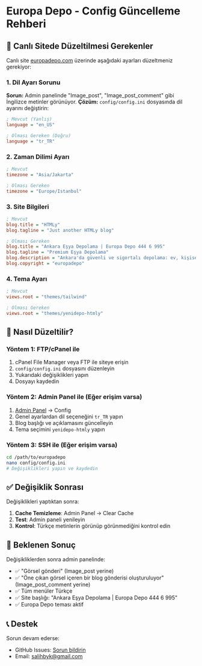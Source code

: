 # Europa Depo - Config Güncelleme Rehberi

## 🚨 Canlı Sitede Düzeltilmesi Gerekenler

Canlı site [europadepo.com](https://europadepo.com/admin/content) üzerinde aşağıdaki ayarları düzeltmeniz gerekiyor:

### 1. Dil Ayarı Sorunu
**Sorun:** Admin panelinde "Image_post", "Image_post_comment" gibi İngilizce metinler görünüyor.
**Çözüm:** `config/config.ini` dosyasında dil ayarını değiştirin:

```ini
; Mevcut (Yanlış)
language = "en_US"

; Olması Gereken (Doğru)
language = "tr_TR"
```

### 2. Zaman Dilimi Ayarı
```ini
; Mevcut
timezone = "Asia/Jakarta"

; Olması Gereken
timezone = "Europe/Istanbul"
```

### 3. Site Bilgileri
```ini
; Mevcut
blog.title = "HTMLy"
blog.tagline = "Just another HTMLy blog"

; Olması Gereken
blog.title = "Ankara Eşya Depolama | Europa Depo 444 6 995"
blog.tagline = "Premium Eşya Depolama"
blog.description = "Ankara'da güvenli ve sigortalı depolama: ev, kişisel, ticari, arşiv ve e-ticaret çözümleri. 7/24 güvenlik, iklim izleme, profesyonel nakliyat. Hızlı teklif."
blog.copyright = "europadepo"
```

### 4. Tema Ayarı
```ini
; Mevcut
views.root = "themes/tailwind"

; Olması Gereken
views.root = "themes/yenidepo-htmly"
```

## 🔧 Nasıl Düzeltilir?

### Yöntem 1: FTP/cPanel ile
1. cPanel File Manager veya FTP ile siteye erişin
2. `config/config.ini` dosyasını düzenleyin
3. Yukarıdaki değişiklikleri yapın
4. Dosyayı kaydedin

### Yöntem 2: Admin Panel ile (Eğer erişim varsa)
1. [Admin Panel](https://europadepo.com/admin/config) → Config
2. Genel ayarlardan dil seçeneğini `tr_TR` yapın
3. Blog başlığı ve açıklamasını güncelleyin
4. Tema seçimini `yenidepo-htmly` yapın

### Yöntem 3: SSH ile (Eğer erişim varsa)
```bash
cd /path/to/europadepo
nano config/config.ini
# Değişiklikleri yapın ve kaydedin
```

## ✅ Değişiklik Sonrası

Değişiklikleri yaptıktan sonra:
1. **Cache Temizleme**: Admin Panel → Clear Cache
2. **Test**: Admin paneli yenileyin
3. **Kontrol**: Türkçe metinlerin görünüp görünmediğini kontrol edin

## 🎯 Beklenen Sonuç

Değişikliklerden sonra admin panelinde:
- ✅ "Görsel gönderi" (Image_post yerine)
- ✅ "Öne çıkan görsel içeren bir blog gönderisi oluşturuluyor" (Image_post_comment yerine)
- ✅ Tüm menüler Türkçe
- ✅ Site başlığı: "Ankara Eşya Depolama | Europa Depo 444 6 995"
- ✅ Europa Depo teması aktif

## 📞 Destek

Sorun devam ederse:
- GitHub Issues: [Sorun bildirin](https://github.com/salihbyk/europadepo/issues)
- Email: salihbyk@gmail.com

